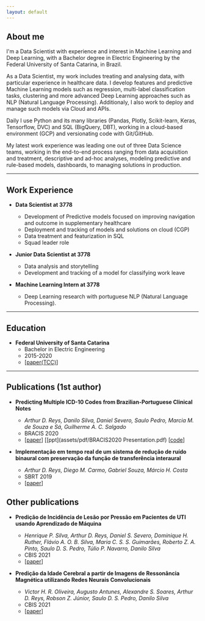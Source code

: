 ```yaml
---
layout: default
---
```



## About me

I'm a Data Scientist with experience and interest in Machine Learning and Deep Learning, with a Bachelor degree in Electric Engineering by the
Federal University of Santa Catarina, in Brazil.

As a Data Scientist, my work includes treating and analysing data, with particular experience in healthcare data.
I develop features and predictive Machine Learning models such as regression, multi-label classification tasks, clustering and more advanced
Deep Learning approaches such as NLP (Natural Language Processing). Additionaly, I also work to deploy and manage such models via Cloud and APIs.

Daily I use Python and its many libraries (Pandas, Plotly, Scikit-learn, Keras, Tensorflow, DVC) and SQL (BigQuery, DBT),
working in a cloud-based environment (GCP) and versionating code with Git/GitHub.

My latest work experience was leading one out of three Data Science teams, working in the end-to-end process ranging from data acquisition and treatment,
descriptive and ad-hoc analyses, modeling predictive and rule-based models, dashboards, to managing solutions in production.

---

## Work Experience

- **Data Scientist at 3778**
    - Development of Predictive models focused on improving navigation and outcome in supplementary healthcare
    - Deployment and tracking of models and solutions on cloud (CGP)
    - Data treatment and featurization in SQL
    - Squad leader role

- **Junior Data Scientist at 3778**
    - Data analysis and storytelling
    - Development and tracking of a model for classifying work leave

- **Machine Learning Intern at 3778**
    - Deep Learning research with portuguese NLP (Natural Language Processing).

---

## Education

- **Federal University of Santa Catarina**
    - Bachelor in Electric Engineering
    - 2015-2020
    - [[paper(TCC)](https://arxiv.org/abs/2008.01515)]

---

## Publications (1st author)

- **Predicting Multiple ICD-10 Codes from Brazilian-Portuguese Clinical Notes**
    - *Arthur D. Reys, Danilo Silva, Daniel Severo, Saulo Pedro, Marcia M. de Souza e Sá, Guilherme A. C. Salgado*<br/>
    - BRACIS 2020
    - [[paper](https://arxiv.org/abs/2008.01515)] [[ppt](assets/pdf/BRACIS2020 Presentation.pdf) [[code](https://github.com/3778/icd-prediction-mimic)]



- **Implementação em tempo real de um sistema de redução de ruído binaural com preservação da função de transferência interaural**
    - *Arthur D. Reys, Diego M. Carmo, Gabriel Souza, Márcio H. Costa*
    - SBRT 2019
    - [[paper](assets/pdf/sbrt2019.pdf)]

## Other publications

- **Predição de Incidência de Lesão por Pressão em Pacientes de UTI usando Aprendizado de Máquina**
    - *Henrique P. Silva, Arthur D. Reys, Daniel S. Severo, Dominique H. Ruther, Flávio A. O. B. Silva, Maria C. S. S. Guimarães, Roberto Z. A. Pinto, Saulo D. S. Pedro, Túlio P. Navarro, Danilo Silva*
    - CBIS 2021
    - [[paper](https://arxiv.org/abs/2112.13687)]



- **Predição da Idade Cerebral a partir de Imagens de Ressonância Magnética utilizando Redes Neurais Convolucionais**
    - *Victor H. R. Oliveira, Augusto Antunes, Alexandre S. Soares, Arthur D. Reys, Robson Z. Júnior, Saulo D. S. Pedro, Danilo Silva*
    - CBIS 2021
    - [[paper](https://arxiv.org/abs/2112.12609)]
